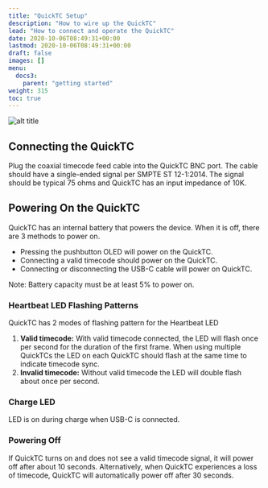```yaml
---
title: "QuickTC Setup"
description: "How to wire up the QuickTC"
lead: "How to connect and operate the QuickTC"
date: 2020-10-06T08:49:31+00:00
lastmod: 2020-10-06T08:49:31+00:00
draft: false
images: []
menu:
  docs3:
    parent: "getting started"
weight: 315
toc: true
---
```


<img src="/images/qtc/quicktcinfo.png" title="QuickTC Info" alt="alt title"/>

## Connecting the QuickTC

Plug the coaxial timecode feed cable into the QuickTC BNC port. The cable should have a single-ended signal per SMPTE ST 12-1:2014. The signal should be typical 75 ohms and QuickTC has an input impedance of 10K.

## Powering On the QuickTC

QuickTC has an internal battery that powers the device. When it is off, there are 3 methods to power on.

- Pressing the pushbutton OLED will power on the QuickTC.
- Connecting a valid timecode should power on the QuickTC.
- Connecting or disconnecting the USB-C cable will power on QuickTC.

Note: Battery capacity must be at least 5% to power on.

### Heartbeat LED Flashing Patterns

QuickTC has 2 modes of flashing pattern for the Heartbeat LED

1. **Valid timecode:** With valid timecode connected, the LED will flash once per second for the duration of the first frame. When using multiple QuickTCs the LED on each QuickTC should flash at the same time to indicate timecode sync.
2. **Invalid timecode:** Without valid timecode the LED will double flash about once per second.

### Charge LED

LED is on during charge when USB-C is connected.

### Powering Off

If QuickTC turns on and does not see a valid timecode signal, it will power off after about 10 seconds. Alternatively, when QuickTC experiences a loss of timecode, QuickTC will automatically power off after 30 seconds.
